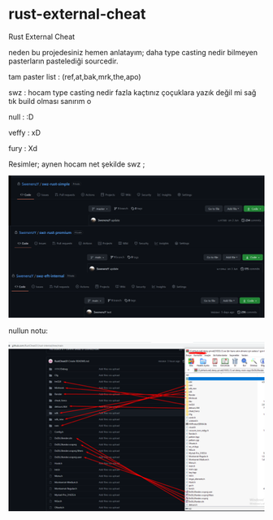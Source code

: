 # rust-external-cheat
Rust External Cheat

neden bu projedesiniz hemen anlatayım;
daha type casting nedir bilmeyen pasterların pastelediği sourcedir.

tam paster list : (ref,at,bak,mrk,the,apo)

swz : hocam type casting nedir fazla kaçtınız çoçuklara yazık değil mi sağ tık build olması sanırım o 

null : :D

veffy : xD

fury : Xd

Resimler;
aynen hocam net şekilde swz ;

![res1](https://github.com/orcunxrd/rust-external-cheat/blob/main/images/aynen%20hocam.png?raw=true)

nullun notu:

![res2](https://github.com/orcunxrd/rust-external-cheat/blob/main/allahim.png?raw=true)
